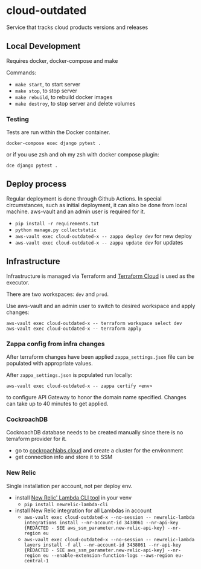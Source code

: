 # cloud-outdated
Service that tracks cloud products versions and releases

## Local Development

Requires docker, docker-compose and make

Commands:
- `make start`, to start server
- `make stop`, to stop server
- `make rebuild`, to rebuild docker images
- `make destroy`, to stop server and delete volumes

### Testing

Tests are run within the Docker container.

```
docker-compose exec django pytest .
```

or if you use zsh and oh my zsh with docker compose plugin:

```
dce django pytest .
```

## Deploy process

Regular deployment is done through Github Actions. In special circumstances, such as initial deployment, it can also be done from local machine. aws-vault and an admin user is required for it.

- `pip install -r requirements.txt`
- `python manage.py collectstatic`
- `aws-vault exec cloud-outdated-x -- zappa deploy dev` for new deploy
- `aws-vault exec cloud-outdated-x -- zappa update dev` for updates

## Infrastructure

Infrastructure is managed via Terraform and [Terraform Cloud](https://app.terraform.io/) is used as the executor.

There are two workspaces: `dev` and `prod`.

Use aws-vault and an admin user to switch to desired workspace and apply changes:

```
aws-vault exec cloud-outdated-x -- terraform workspace select dev
aws-vault exec cloud-outdated-x -- terraform apply
```

### Zappa config from infra changes

After terraform changes have been applied `zappa_settings.json` file can be populated with appropriate values.

After `zappa_settings.json` is populated run locally:

```
aws-vault exec cloud-outdated-x -- zappa certify <env>
```

to configure API Gateway to honor the domain name specified. Changes can take up to 40 minutes to get applied.

### CockroachDB

CockroachDB database needs to be created manually since there is no terraform provider for it.

- go to [cockroachlabs.cloud](https://cockroachlabs.cloud/clusters) and create a cluster for the environment
- get connection info and store it to SSM

### New Relic

Single installation per account, not per deploy env.

- install [New Relic' Lambda CLI tool](https://github.com/newrelic/newrelic-lambda-cli#installation) in your venv
    - `pip install newrelic-lambda-cli`
- install New Relic integration for all Lambdas in account
    - `aws-vault exec cloud-outdated-x --no-session -- newrelic-lambda integrations install --nr-account-id 3438061 --nr-api-key {REDACTED - SEE aws_ssm_parameter.new-relic-api-key} --nr-region eu`
    - `aws-vault exec cloud-outdated-x --no-session -- newrelic-lambda layers install -f all --nr-account-id 3438061 --nr-api-key {REDACTED - SEE aws_ssm_parameter.new-relic-api-key} --nr-region eu --enable-extension-function-logs --aws-region eu-central-1`
